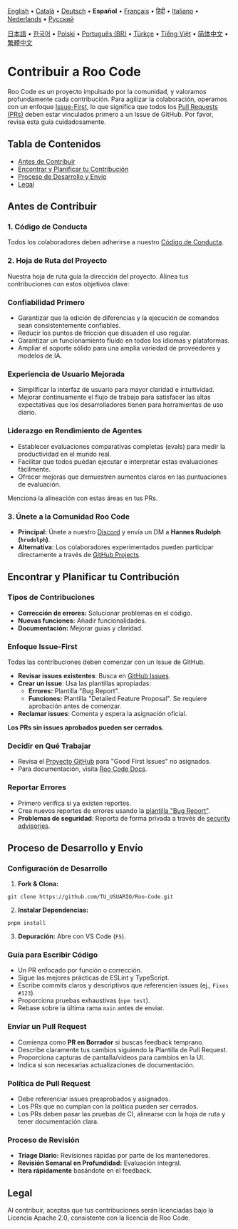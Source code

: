 [English](../../CONTRIBUTING.md) • [Català](../ca/CONTRIBUTING.md) • [Deutsch](../de/CONTRIBUTING.md) • <b>Español</b> • [Français](../fr/CONTRIBUTING.md) • [हिंदी](../hi/CONTRIBUTING.md) • [Italiano](../it/CONTRIBUTING.md) • [Nederlands](../nl/CONTRIBUTING.md) • [Русский](../ru/CONTRIBUTING.md)

[日本語](../ja/CONTRIBUTING.md) • [한국어](../ko/CONTRIBUTING.md) • [Polski](../pl/CONTRIBUTING.md) • [Português (BR)](../pt-BR/CONTRIBUTING.md) • [Türkçe](../tr/CONTRIBUTING.md) • [Tiếng Việt](../vi/CONTRIBUTING.md) • [简体中文](../zh-CN/CONTRIBUTING.md) • [繁體中文](../zh-TW/CONTRIBUTING.md)

# Contribuir a Roo Code

Roo Code es un proyecto impulsado por la comunidad, y valoramos profundamente cada contribución. Para agilizar la colaboración, operamos con un enfoque [Issue-First](#enfoque-issue-first), lo que significa que todos los [Pull Requests (PRs)](#enviar-un-pull-request) deben estar vinculados primero a un Issue de GitHub. Por favor, revisa esta guía cuidadosamente.

## Tabla de Contenidos

- [Antes de Contribuir](#antes-de-contribuir)
- [Encontrar y Planificar tu Contribución](#encontrar-y-planificar-tu-contribución)
- [Proceso de Desarrollo y Envío](#proceso-de-desarrollo-y-envío)
- [Legal](#legal)

## Antes de Contribuir

### 1. Código de Conducta

Todos los colaboradores deben adherirse a nuestro [Código de Conducta](./CODE_OF_CONDUCT.md).

### 2. Hoja de Ruta del Proyecto

Nuestra hoja de ruta guía la dirección del proyecto. Alinea tus contribuciones con estos objetivos clave:

### Confiabilidad Primero

- Garantizar que la edición de diferencias y la ejecución de comandos sean consistentemente confiables.
- Reducir los puntos de fricción que disuaden el uso regular.
- Garantizar un funcionamiento fluido en todos los idiomas y plataformas.
- Ampliar el soporte sólido para una amplia variedad de proveedores y modelos de IA.

### Experiencia de Usuario Mejorada

- Simplificar la interfaz de usuario para mayor claridad e intuitividad.
- Mejorar continuamente el flujo de trabajo para satisfacer las altas expectativas que los desarrolladores tienen para herramientas de uso diario.

### Liderazgo en Rendimiento de Agentes

- Establecer evaluaciones comparativas completas (evals) para medir la productividad en el mundo real.
- Facilitar que todos puedan ejecutar e interpretar estas evaluaciones fácilmente.
- Ofrecer mejoras que demuestren aumentos claros en las puntuaciones de evaluación.

Menciona la alineación con estas áreas en tus PRs.

### 3. Únete a la Comunidad Roo Code

- **Principal:** Únete a nuestro [Discord](https://discord.gg/roocode) y envía un DM a **Hannes Rudolph (`hrudolph`)**.
- **Alternativa:** Los colaboradores experimentados pueden participar directamente a través de [GitHub Projects](https://github.com/orgs/RooCodeInc/projects/1).

## Encontrar y Planificar tu Contribución

### Tipos de Contribuciones

- **Corrección de errores:** Solucionar problemas en el código.
- **Nuevas funciones:** Añadir funcionalidades.
- **Documentación:** Mejorar guías y claridad.

### Enfoque Issue-First

Todas las contribuciones deben comenzar con un Issue de GitHub.

- **Revisar issues existentes**: Busca en [GitHub Issues](https://github.com/RooCodeInc/Roo-Code/issues).
- **Crear un issue**: Usa las plantillas apropiadas:
    - **Errores:** Plantilla "Bug Report".
    - **Funciones:** Plantilla "Detailed Feature Proposal". Se requiere aprobación antes de comenzar.
- **Reclamar issues**: Comenta y espera la asignación oficial.

**Los PRs sin issues aprobados pueden ser cerrados.**

### Decidir en Qué Trabajar

- Revisa el [Proyecto GitHub](https://github.com/orgs/RooCodeInc/projects/1) para "Good First Issues" no asignados.
- Para documentación, visita [Roo Code Docs](https://github.com/RooCodeInc/Roo-Code-Docs).

### Reportar Errores

- Primero verifica si ya existen reportes.
- Crea nuevos reportes de errores usando la [plantilla "Bug Report"](https://github.com/RooCodeInc/Roo-Code/issues/new/choose).
- **Problemas de seguridad**: Reporta de forma privada a través de [security advisories](https://github.com/RooCodeInc/Roo-Code/security/advisories/new).

## Proceso de Desarrollo y Envío

### Configuración de Desarrollo

1. **Fork & Clona:**

```
git clone https://github.com/TU_USUARIO/Roo-Code.git
```

2. **Instalar Dependencias:**

```
pnpm install
```

3. **Depuración:** Abre con VS Code (`F5`).

### Guía para Escribir Código

- Un PR enfocado por función o corrección.
- Sigue las mejores prácticas de ESLint y TypeScript.
- Escribe commits claros y descriptivos que referencien issues (ej., `Fixes #123`).
- Proporciona pruebas exhaustivas (`npm test`).
- Rebase sobre la última rama `main` antes de enviar.

### Enviar un Pull Request

- Comienza como **PR en Borrador** si buscas feedback temprano.
- Describe claramente tus cambios siguiendo la Plantilla de Pull Request.
- Proporciona capturas de pantalla/videos para cambios en la UI.
- Indica si son necesarias actualizaciones de documentación.

### Política de Pull Request

- Debe referenciar issues preaprobados y asignados.
- Los PRs que no cumplan con la política pueden ser cerrados.
- Los PRs deben pasar las pruebas de CI, alinearse con la hoja de ruta y tener documentación clara.

### Proceso de Revisión

- **Triage Diario:** Revisiones rápidas por parte de los mantenedores.
- **Revisión Semanal en Profundidad:** Evaluación integral.
- **Itera rápidamente** basándote en el feedback.

## Legal

Al contribuir, aceptas que tus contribuciones serán licenciadas bajo la Licencia Apache 2.0, consistente con la licencia de Roo Code.
